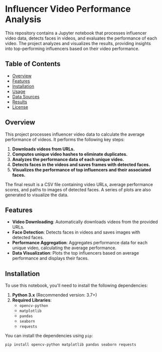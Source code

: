 # Influencer Video Performance Analysis

This repository contains a Jupyter notebook that processes influencer video data, detects faces in videos, and evaluates the performance of each video. The project analyzes and visualizes the results, providing insights into top-performing influencers based on their video performance.

## Table of Contents

- [Overview](#overview)
- [Features](#features)
- [Installation](#installation)
- [Usage](#usage)
- [Data Sources](#data-sources)
- [Results](#results)
- [License](#license)

## Overview

This project processes influencer video data to calculate the average performance of videos. It performs the following key steps:

1. **Downloads videos from URLs.**
2. **Computes unique video hashes to eliminate duplicates.**
3. **Analyzes the performance data of each unique video.**
4. **Detects faces in the videos and saves frames with detected faces.**
5. **Visualizes the performance of top influencers and their associated faces.**

The final result is a CSV file containing video URLs, average performance scores, and paths to images of detected faces. A series of plots are also generated to visualize the data.

## Features

- **Video Downloading**: Automatically downloads videos from the provided URLs.
- **Face Detection**: Detects faces in videos and saves images with detected faces.
- **Performance Aggregation**: Aggregates performance data for each unique video, calculating the average performance.
- **Data Visualization**: Plots the top influencers based on average performance and displays their faces.

## Installation

To use this notebook, you'll need to install the following dependencies:

1. **Python 3.x** (Recommended version: 3.7+)
2. **Required Libraries**:
   - `opencv-python`
   - `matplotlib`
   - `pandas`
   - `seaborn`
   - `requests`

You can install the dependencies using `pip`:

```bash
pip install opencv-python matplotlib pandas seaborn requests

